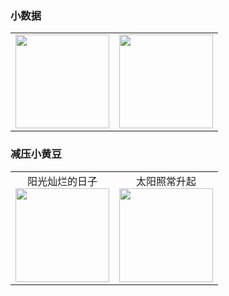 <h3>小数据</h3>

<table cellpadding="10">
    <tr>
        <td style="text-align: center;">
            <image src="https://github-readme-stats.vercel.app/api?username=jmjoy&show_icons=true&layout=compact&theme=solarized-light" height="150" />
        </td>
        <td style="text-align: center;">
            <image src="https://github-readme-stats.vercel.app/api/top-langs/?username=jmjoy&layout=compact&theme=solarized-light" height="150" />
        </td>
    </tr>
</table>

<h3>减压小黄豆</h3>

<table cellpadding="10">
    <tr>
        <td style="text-align: center;">
            <div>阳光灿烂的日子</div>
            <image src="https://raw.githubusercontent.com/jmjoy/jmjoy/master/static/images/%E6%88%91%E4%BA%8E%E9%BB%84%E8%B1%86%E4%B9%8B%E4%B8%AD%E7%BB%BD%E6%94%BE%EF%BC%8C%E4%BA%A6%E5%A6%82%E8%9A%8C%E5%9F%A0%E4%BD%8F%E4%BA%86%E7%9A%84%E8%8A%B1%E6%9C%B5.webp" height="150" />
        </td>
        <td style="text-align: center;">
            <div>太阳照常升起</div>
            <image src="https://raw.githubusercontent.com/jmjoy/jmjoy/master/static/images/%E5%A4%AA%E9%98%B3%E7%85%A7%E5%B8%B8%E5%8D%87%E8%B5%B7.gif" height="150" />
        </td>
    </tr>
</table>
